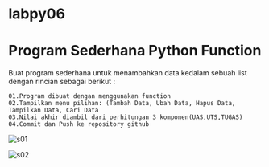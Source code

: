 # labpy06

# Program Sederhana Python Function 

Buat program sederhana untuk menambahkan data kedalam sebuah list dengan rincian sebagai berikut :

    01.Program dibuat dengan menggunakan function
    02.Tampilkan menu pilihan: (Tambah Data, Ubah Data, Hapus Data, Tampilkan Data, Cari Data
    03.Nilai akhir diambil dari perhitungan 3 komponen(UAS,UTS,TUGAS)
    04.Commit dan Push ke repository github
    
![s01](https://user-images.githubusercontent.com/53388439/72874714-375ac000-3d25-11ea-950e-e3ee430c077c.png)

![s02](https://user-images.githubusercontent.com/53388439/72874776-5a856f80-3d25-11ea-967a-030e984533de.png)

